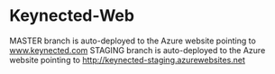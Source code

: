 Keynected-Web
=============

MASTER branch is auto-deployed to the Azure website pointing to www.keynected.com
STAGING branch is auto-deployed to the Azure website pointing to http://keynected-staging.azurewebsites.net
